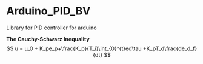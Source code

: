 # Arduino_PID_BV
Library for PID controller for arduino


**The Cauchy-Schwarz Inequality**
$$ u = u_0 + K_pe_p+\frac{K_p}{T_i}\int_{0}^{t}ed\tau +K_pT_d\frac{de_d_f}{dt} $$
